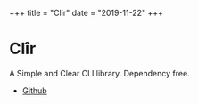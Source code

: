 +++
title = "Clir"
date = "2019-11-22"
+++

# Clîr

A Simple and Clear CLI library. Dependency free.

* [Github](https://github.com/leaanthony/clir)

